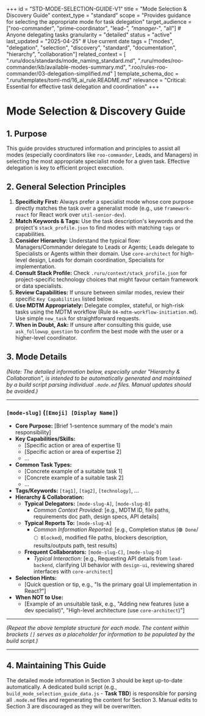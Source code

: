 +++
id = "STD-MODE-SELECTION-GUIDE-V1"
title = "Mode Selection & Discovery Guide"
context_type = "standard"
scope = "Provides guidance for selecting the appropriate mode for task delegation"
target_audience = ["roo-commander", "prime-coordinator", "lead-*", "manager-*", "all"] # Anyone delegating tasks
granularity = "detailed"
status = "active"
last_updated = "2025-04-25" # Use current date
tags = ["modes", "delegation", "selection", "discovery", "standard", "documentation", "hierarchy", "collaboration"]
related_context = [
    ".ruru/docs/standards/mode_naming_standard.md",
    ".ruru/modes/roo-commander/kb/available-modes-summary.md",
    ".roo/rules-roo-commander/03-delegation-simplified.md"
    ]
template_schema_doc = ".ruru/templates/toml-md/16_ai_rule.README.md"
relevance = "Critical: Essential for effective task delegation and coordination"
+++

# Mode Selection & Discovery Guide

## 1. Purpose

This guide provides structured information and principles to assist all modes (especially coordinators like `roo-commander`, Leads, and Managers) in selecting the most appropriate specialist mode for a given task. Effective delegation is key to efficient project execution.

## 2. General Selection Principles

1.  **Specificity First:** Always prefer a specialist mode whose core purpose directly matches the task over a generalist mode (e.g., use `framework-react` for React work over `util-senior-dev`).
2.  **Match Keywords & Tags:** Use the task description's keywords and the project's `stack_profile.json` to find modes with matching `tags` or capabilities.
3.  **Consider Hierarchy:** Understand the typical flow: Managers/Commander delegate to Leads or Agents; Leads delegate to Specialists or Agents within their domain. Use `core-architect` for high-level design, Leads for domain coordination, Specialists for implementation.
4.  **Consult Stack Profile:** Check `.ruru/context/stack_profile.json` for project-specific technology choices that might favour certain framework or data specialists.
5.  **Review Capabilities:** If unsure between similar modes, review their specific `Key Capabilities` listed below.
6.  **Use MDTM Appropriately:** Delegate complex, stateful, or high-risk tasks using the MDTM workflow (Rule `04-mdtm-workflow-initiation.md`). Use simple `new_task` for straightforward requests.
7.  **When in Doubt, Ask:** If unsure after consulting this guide, use `ask_followup_question` to confirm the best mode with the user or a higher-level coordinator.

## 3. Mode Details

*(Note: The detailed information below, especially under "Hierarchy & Collaboration", is intended to be automatically generated and maintained by a build script parsing individual `.mode.md` files. Manual updates should be avoided.)*

---

### `[mode-slug]` (`[Emoji] [Display Name]`)

*   **Core Purpose:** [Brief 1-sentence summary of the mode's main responsibility]
*   **Key Capabilities/Skills:**
    *   [Specific action or area of expertise 1]
    *   [Specific action or area of expertise 2]
    *   ...
*   **Common Task Types:**
    *   [Concrete example of a suitable task 1]
    *   [Concrete example of a suitable task 2]
    *   ...
*   **Tags/Keywords:** `[tag1]`, `[tag2]`, `[technology]`, ...
*   **Hierarchy & Collaboration:**
    *   **Typical Delegators:** `[mode-slug-A]`, `[mode-slug-B]`
        *   *Common Context Provided:* [e.g., MDTM ID, file paths, requirements doc path, design specs, API details]
    *   **Typical Reports To:** `[mode-slug-A]`
        *   *Common Information Reported:* [e.g., Completion status (`🟢 Done`/`⚪ Blocked`), modified file paths, blockers description, results/outputs path, test results]
    *   **Frequent Collaborators:** `[mode-slug-C]`, `[mode-slug-D]`
        *   *Typical Interaction:* [e.g., Requesting API details from `lead-backend`, clarifying UI behavior with `design-ui`, reviewing shared interfaces with `core-architect`]
*   **Selection Hints:**
    *   [Quick question or tip, e.g., "Is the primary goal UI implementation in React?"]
*   **When NOT to Use:**
    *   [Example of an unsuitable task, e.g., "Adding new features (use a dev specialist)", "High-level architecture (use `core-architect`)"]

---

*(Repeat the above template structure for each mode. The content within brackets `[]` serves as a placeholder for information to be populated by the build script.)*

---

## 4. Maintaining This Guide

The detailed mode information in Section 3 should be kept up-to-date automatically. A dedicated build script (e.g., `build_mode_selection_guide_data.js` - **Task TBD**) is responsible for parsing all `.mode.md` files and regenerating the content for Section 3. Manual edits to Section 3 are discouraged as they will be overwritten.